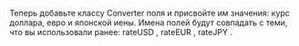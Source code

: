 Теперь добавьте классу  Converter  поля и присвойте им значения: курс доллара, евро и японской иены. Имена полей будут совпадать с теми, что вы использовали ранее:  rateUSD ,  rateEUR ,  rateJPY .